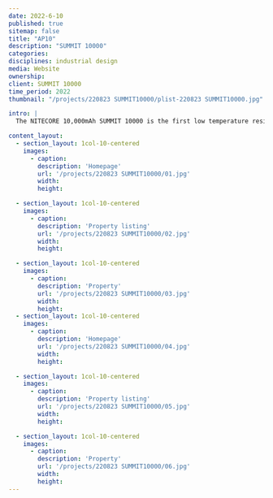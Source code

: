 ```yaml
---
date: 2022-6-10
published: true
sitemap: false
title: "AP10"
description: "SUMMIT 10000"
categories:
disciplines: industrial design
media: Website
ownership:
client: SUMMIT 10000
time_period: 2022
thumbnail: "/projects/220823 SUMMIT10000/plist-220823 SUMMIT10000.jpg"

intro: |
  The NITECORE 10,000mAh SUMMIT 10000 is the first low temperature resistant power bank in the world, with a max output of 20W, capable of providing stable performance even at -40°C (-40°F). The Low Current Mode is designed for charging low current devices. It features a unibody carbon fiber shell without splicing, ensuring optimal protection to handle demanding outdoor activities.

content_layout:
  - section_layout: 1col-10-centered
    images:
      - caption:
        description: 'Homepage'
        url: '/projects/220823 SUMMIT10000/01.jpg'
        width:
        height:

  - section_layout: 1col-10-centered
    images:
      - caption:
        description: 'Property listing'
        url: '/projects/220823 SUMMIT10000/02.jpg'
        width:
        height:

  - section_layout: 1col-10-centered
    images:
      - caption:
        description: 'Property'
        url: '/projects/220823 SUMMIT10000/03.jpg'
        width:
        height:
  - section_layout: 1col-10-centered
    images:
      - caption:
        description: 'Homepage'
        url: '/projects/220823 SUMMIT10000/04.jpg'
        width:
        height:

  - section_layout: 1col-10-centered
    images:
      - caption:
        description: 'Property listing'
        url: '/projects/220823 SUMMIT10000/05.jpg'
        width:
        height:

  - section_layout: 1col-10-centered
    images:
      - caption:
        description: 'Property'
        url: '/projects/220823 SUMMIT10000/06.jpg'
        width:
        height:
---
```

